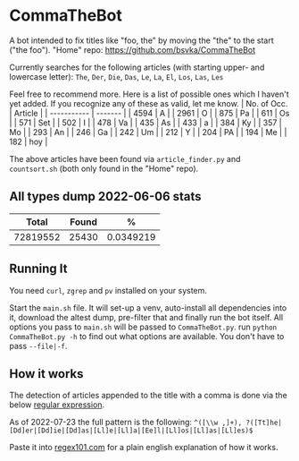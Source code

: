 # CommaTheBot

A bot intended to fix titles like "foo, the" by moving the "the" to the start ("the foo").
"Home" repo: https://github.com/bsvka/CommaTheBot

Currently searches for the following articles (with starting upper- and lowercase letter):
`The`, `Der`, `Die`, `Das`, `Le`, `La`, `El`, `Los`, `Las`, `Les`

Feel free to recommend more.
Here is a list of possible ones which I haven't yet added. If you recognize any of these as valid, let me know.
| No. of Occ. | Article |
| ----------- | ------- |
| 4594        | A       |
| 2961        | O       |
| 875         | Pa      |
| 611         | Os      |
| 571         | Set     |
| 502         | I       |
| 478         | Va      |
| 435         | As      |
| 433         | a       |
| 384         | Ky      |
| 357         | Mo      |
| 293         | An      |
| 246         | Ga      |
| 242         | Um      |
| 212         | Y       |
| 204         | PA      |
| 194         | Me      |
| 182         | hoy     |

The above articles have been found via `article_finder.py` and `countsort.sh` (both only found in the "Home" repo).


## All types dump 2022-06-06 stats

| Total    | Found | %         |
| -------- | ----- | --------- |
| 72819552 | 25430 | 0.0349219 |


## Running It

You need `curl`, `zgrep` and `pv` installed on your system.

Start the `main.sh` file. It will set-up a venv, auto-install all dependencies into it, download the altest dump, pre-filter that and finally run the bot itself. All options you pass to `main.sh` will be passed to `CommaTheBot.py`. run `python CommaTheBot.py -h` to find out what options are available. You don't have to pass `--file|-f`.


## How it works

The detection of articles appended to the title with a comma is done via the below [regular expression](https://en.wikipedia.org/wiki/Regular_expression).

As of 2022-07-23 the full pattern is the following:
`^([\\w ,]+), ?([Tt]he|[Dd]er|[Dd]ie|[Dd]as|[Ll]e|[Ll]a|[Ee]l|[Ll]os|[Ll]as|[Ll]es)$`

Paste it into [regex101.com](https://regex101.com/) for a plain english explanation of how it works.
